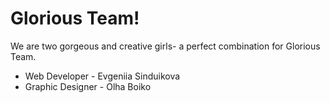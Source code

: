 # Glorious Team!

We are two gorgeous and creative girls- a perfect combination for Glorious Team.
- Web Developer - Evgeniia Sinduikova
- Graphic Designer - Olha Boiko
